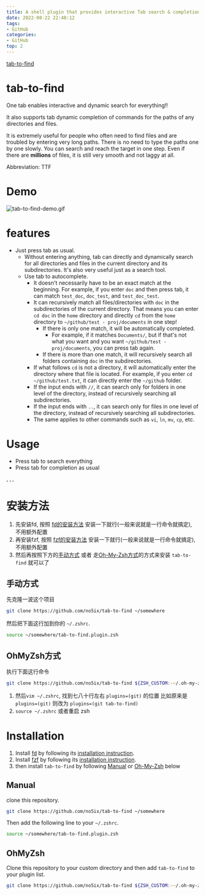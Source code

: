 ```yaml
---
title: A shell plugin that provides interactive Tab search & completion for any path
date: 2022-08-22 22:48:12
tags:
- GitHub
categories:
- GitHub
top: 2
---
```




[<i class="fa fa-fw fa-github fa-2x"></i>tab-to-find](https://github.com/no5ix/tab-to-find) 


# tab-to-find

One tab enables interactive and dynamic search for everything!!

It also supports tab dynamic completion of commands for the paths of any directories and files. 

It is extremely useful for people who often need to find files and are troubled by entering very long paths. There is no need to type the paths one by one slowly. You can search and reach the target in one step. Even if there are **millions** of files, it is still very smooth and not laggy at all.

Abbreviation: TTF


# Demo

![tab-to-find-demo.gif](https://raw.githubusercontent.com/no5ix/tab-to-find/main/tab-to-find-demo.gif)


# features

- Just press tab as usual.
    - Without entering anything, tab can directly and dynamically search for all directories and files in the current directory and its subdirectories. It's also very useful just as a search tool.
    - Use tab to autocomplete.
        - It doesn't necessarily have to be an exact match at the beginning. For example, if you enter `doc` and then press tab, it can match `test_doc`, `doc_test`, and `test_doc_test`.
        - It can recursively match all files/directories with `doc` in the subdirectories of the current directory. That means you can enter `cd doc` in the `home` directory and directly `cd` from the `home` directory to `~/github/test - proj/documents` in one step!
           - If there is only one match, it will be automatically completed.
              - For example, if it matches `Documents/`, but if that's not what you want and you want `~/github/test - proj/documents`, you can press tab again.
           - If there is more than one match, it will recursively search all folders containing `doc` in the subdirectories.
        - If what follows `cd` is not a directory, it will automatically enter the directory where that file is located. For example, if you enter `cd ~/github/test.txt`, it can directly enter the `~/github` folder.
        - If the input ends with `//`, it can search only for folders in one level of the directory, instead of recursively searching all subdirectories.
        - If the input ends with `..`, it can search only for files in one level of the directory, instead of recursively searching all subdirectories.
        - The same applies to other commands such as `vi`, `ln`, `mv`, `cp`, etc.


# Usage

- Press tab to search everything
- Press tab for completion as usual


**. . .**<!-- more -->


# 安装方法

1. 先安装fd, 按照 [fd的安装方法](https://github.com/sharkdp/fd#installation) 安装一下就行(一般来说就是一行命令就搞定), 不用额外配置
2. 再安装fzf, 按照 [fzf的安装方法](https://github.com/junegunn/fzf#installation) 安装一下就行(一般来说就是一行命令就搞定), 不用额外配置
3. 然后再按照下方的[手动方式](#手动方式) 或者 走[Oh-My-Zsh方式](#OhMyZsh方式)的方式来安装 `tab-to-find` 就可以了


## 手动方式

先克隆一波这个项目

```zsh
git clone https://github.com/no5ix/tab-to-find ~/somewhere
```

然后把下面这行加到你的 `~/.zshrc`.

```zsh
source ~/somewhere/tab-to-find.plugin.zsh
```

## OhMyZsh方式

执行下面这行命令

```zsh
git clone https://github.com/no5ix/tab-to-find ${ZSH_CUSTOM:-~/.oh-my-zsh/custom}/plugins/tab-to-find
```

1. 然后`vim ~/.zshrc`, 找到七八十行左右 `plugins=(git)` 的位置 比如原来是 `plugins=(git)` 则改为 `plugins=(git tab-to-find)`
2. `source ~/.zshrc` 或者重启 zsh


# Installation

1. Install [fd](https://github.com/sharkdp/fd) by following its [installation instruction](https://github.com/sharkdp/fd#installation).
2. Install [fzf](https://github.com/junegunn/fzf) by following its [installation instruction](https://github.com/junegunn/fzf#installation).
3. then install `tab-to-find` by following [Manual](#Manual) or [Oh-My-Zsh](#OhMyZsh) below


## Manual

clone this repository.

```zsh
git clone https://github.com/no5ix/tab-to-find ~/somewhere
```

Then add the following line to your `~/.zshrc`.

```zsh
source ~/somewhere/tab-to-find.plugin.zsh
```


## OhMyZsh

Clone this repository to your custom directory and then add `tab-to-find` to your plugin list.

```zsh
git clone https://github.com/no5ix/tab-to-find ${ZSH_CUSTOM:-~/.oh-my-zsh/custom}/plugins/tab-to-find
```


